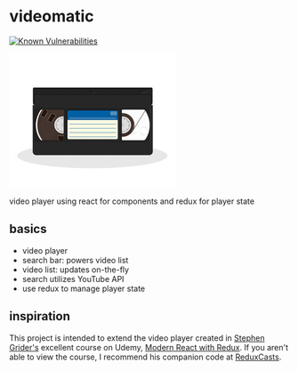 # videomatic
[![Known Vulnerabilities](https://snyk.io/test/github/zanuka/videomatic/badge.svg?targetFile=package.json)](https://snyk.io/test/github/zanuka/videomatic?targetFile=package.json)

![](./img/videomatic.jpg)

video player using react for components and redux for player state

## basics
- video player
- search bar: powers video list
- video list: updates on-the-fly
- search utilizes YouTube API
- use redux to manage player state

## inspiration
This project is intended to extend the video player created in [Stephen Grider's](https://github.com/StephenGrider) excellent course on Udemy, [Modern React with Redux](https://www.udemy.com/react-redux). If you aren't able to view the course, I recommend his companion code at [ReduxCasts](https://github.com/StephenGrider/ReduxCasts).